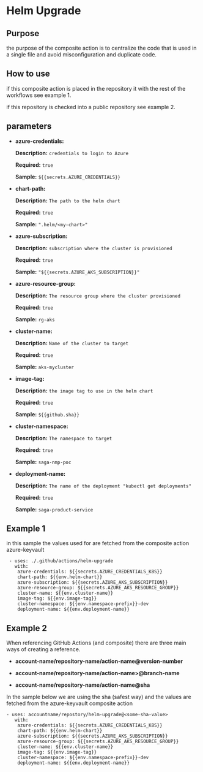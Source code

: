 # Helm Upgrade 

  

## Purpose

the purpose of the composite action is to centralize the code that is used in a single file and avoid misconfiguration and duplicate code.

  

## How to use

  

if this composite action is placed in the repository it with the rest of the workflows see example 1.

if this repository is checked into a public repository see example 2.

  

## parameters

- **azure-credentials:**
    
    **Description:** ``credentials to login to Azure``

    **Required:** ``true``
    
    **Sample:**  ``${{secrets.AZURE_CREDENTIALS}}``
    
    
- **chart-path:** 

    **Description:** ``The path to the helm chart``

    **Required:** ``true``
    
    **Sample:** ``".helm/<my-chart>"``

    
- **azure-subscription:**
  
  **Description:** ``subscription where the cluster is provisioned``

    **Required:** ``true``
    
    **Sample:** ``"${{secrets.AZURE_AKS_SUBSCRIPTION}}"``
    
-   **azure-resource-group:** 
    
    **Description:** ``The resource group where the cluster provisioned``

    **Required:** ``true``
    
    **Sample:** ``rg-aks``
    
- **cluster-name:**

    **Description:** ``Name of the cluster to target``

    **Required:** ``true``
    
    **Sample:** ``aks-mycluster``
    
-   **image-tag:** 

    **Description:** ``the image tag to use in the helm chart``

    **Required:** ``true``
    
    **Sample:** ``${{github.sha}}``
    
- **cluster-namespace:**
    
    **Description:** ``The namespace to target``

    **Required:** ``true``
    
    **Sample:**  ``saga-nmp-poc``

- **deployment-name:**
    
    **Description:** ``The name of the deployment "kubectl get deployments"``

    **Required:** ``true``
    
    **Sample:** ``saga-product-service``
    

  

## Example 1
in this sample the values used for are fetched from the composite action azure-keyvault
    
     - uses: ./.github/actions/helm-upgrade
       with:          
        azure-credentials: ${{secrets.AZURE_CREDENTIALS_K8S}}
        chart-path: ${{env.helm-chart}}
        azure-subscription: ${{secrets.AZURE_AKS_SUBSCRIPTION}}
        azure-resource-group: ${{secrets.AZURE_AKS_RESOURCE_GROUP}}
        cluster-name: ${{env.cluster-name}}
        image-tag: ${{env.image-tag}}
        cluster-namespace: ${{env.namespace-prefix}}-dev
        deployment-name: ${{env.deployment-name}}

## Example 2

When referencing GitHub Actions (and composite) there are three main ways of creating a reference.

-  **account-name/repository-name/action-name@version-number**

-  **account-name/repository-name/action-name>@branch-name**

-  **account-name/repository-name/action-name@sha**

  

In the sample below we are using the sha (safest way) and the values are fetched from the azure-keyvault composite action

  
    - uses: accountname/repostory/helm-upgrade@<some-sha-value>    
       with:          
        azure-credentials: ${{secrets.AZURE_CREDENTIALS_K8S}}
        chart-path: ${{env.helm-chart}}
        azure-subscription: ${{secrets.AZURE_AKS_SUBSCRIPTION}}
        azure-resource-group: ${{secrets.AZURE_AKS_RESOURCE_GROUP}}
        cluster-name: ${{env.cluster-name}}
        image-tag: ${{env.image-tag}}
        cluster-namespace: ${{env.namespace-prefix}}-dev
        deployment-name: ${{env.deployment-name}}


